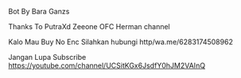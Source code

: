 Bot By Bara Ganzs

Thanks To
PutraXd
Zeeone OFC
Herman channel

Kalo Mau Buy No Enc
Silahkan hubungi
http/wa.me/6283174508962

Jangan Lupa Subscribe
https://youtube.com/channel/UCSitKGx6JsdfY0hJM2VAInQ